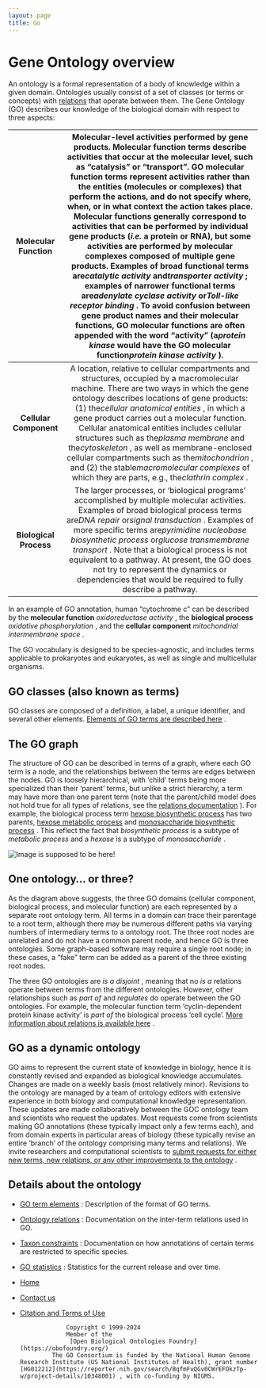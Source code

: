 ```yaml
---
layout: page
title: Go
---
```

 
# Gene Ontology overview


An ontology is a formal representation of a body of knowledge within a given domain. Ontologies usually consist of a set of classes (or terms or concepts) with  [relations](http://geneontology.org/docs/ontology-documentation/.com//docs/ontology-relations/)  that operate between them. The Gene Ontology (GO) describes our knowledge of the biological domain with respect to three aspects:

| **Molecular Function** | Molecular-level activities performed by gene products. Molecular function terms describe activities that occur at the molecular level, such as “catalysis” or “transport”. GO molecular function terms represent activities rather than the entities (molecules or complexes) that perform the actions, and do not specify where, when, or in what context the action takes place. Molecular functions generally correspond to activities that can be performed by individual gene products (*i.e.* a protein or RNA), but some activities are performed by molecular complexes composed of multiple gene products. Examples of broad functional terms are*catalytic activity* and*transporter activity* ; examples of narrower functional terms are*adenylate cyclase activity* or*Toll-like receptor binding* . To avoid confusion between gene product names and their molecular functions, GO molecular functions are often appended with the word “activity” (a*protein kinase* would have the GO molecular function*protein kinase activity* ). |
| :---: | :---:  |
| **Cellular Component** | A location, relative to cellular compartments and structures, occupied by a macromolecular machine. There are two ways in which the gene ontology describes locations of gene products: (1) the*cellular anatomical entities* , in which a gene product carries out a molecular function. Cellular anatomical entities includes cellular structures such as the*plasma membrane* and the*cytoskeleton* , as well as membrane-enclosed cellular compartments such as the*mitochondrion* , and (2) the stable*macromolecular complexes* of which they are parts,  e.g., the*clathrin complex* . |
| **Biological Process** | The larger processes, or ‘biological programs’ accomplished by multiple molecular activities. Examples of broad biological process terms are*DNA repair* or*signal transduction* . Examples of more specific terms are*pyrimidine nucleobase biosynthetic process* or*glucose transmembrane transport* . Note that a biological process is not equivalent to a pathway. At present, the GO does not try to represent the dynamics or dependencies that would be required to fully describe a pathway. |


In an example of GO annotation, human “cytochrome c” can be described by the **molecular function** *oxidoreductase activity* , the **biological process** *oxidative phosphorylation* , and the **cellular component** *mitochondrial intermembrane space* .

The GO vocabulary is designed to be species-agnostic, and includes terms applicable to prokaryotes and eukaryotes, as well as single and multicellular organisms.
## GO classes (also known as terms)


GO classes are composed of a definition, a label, a unique identifier, and several other elements.  [Elements of GO terms are described here](http://geneontology.org/docs/ontology-documentation/.com//docs/ontology/) .
## The GO graph


The structure of GO can be described in terms of a graph, where each GO term is a node, and the relationships between the terms are edges between the nodes. GO is loosely hierarchical, with ‘child’ terms being more specialized than their ‘parent’ terms, but unlike a strict hierarchy, a term may have more than one parent term (note that the parent/child model does not hold true for all types of relations, see the  [relations documentation](http://geneontology.org/docs/ontology-documentation/.com//docs/ontology-relations/) ). For example, the biological process term  [hexose biosynthetic process](http://amigo.geneontology.org/amigo/term/GO:0019319)  has two parents,  [hexose metabolic process](http://amigo.geneontology.org/amigo/term/GO:0019318)  and  [monosaccharide biosynthetic process](http://amigo.geneontology.org/amigo/term/GO:0046364) . This reflect the fact that *biosynthetic process*  is a subtype of *metabolic process*  and a *hexose*  is a subtype of *monosaccharide* .

![Image is supposed to be here!](http://geneontology.org/docs/ontology-documentation/.com//assets/hexose-biosynthetic-process.png) 
## One ontology… or three?


As the diagram above suggests, the three GO domains (cellular component, biological process, and molecular function) are each represented by a separate root ontology term. All terms in a domain can trace their parentage to a root term, although there may be numerous different paths via varying numbers of intermediary terms to a ontology root. The three root nodes are unrelated and do not have a common parent node, and hence GO is three ontologies. Some graph-based software may require a single root node; in these cases, a “fake” term can be added as a parent of the three existing root nodes.

The three GO ontologies are *is a disjoint* , meaning that no *is a*  relations operate between terms from the different ontologies. However, other relationships such as *part of*  and *regulates*  do operate between the GO ontologies. For example, the molecular function term ‘cyclin-dependent protein kinase activity’ is *part of*  the biological process ‘cell cycle’.  [More information about relations is available here](http://geneontology.org/docs/ontology-documentation/.com//docs/ontology-relations/) .
## GO as a dynamic ontology


GO aims to represent the current state of knowledge in biology, hence it is constantly revised and expanded as biological knowledge accumulates. Changes are made on a weekly basis (most relatively minor). Revisions to the ontology are managed by a team of ontology editors with extensive experience in both biology and computational knowledge representation. These updates are made collaboratively between the GOC ontology team and scientists who request the updates. Most requests come from scientists making GO annotations (these typically impact only a few terms each), and from domain experts in particular areas of biology (these typically revise an entire ‘branch’ of the ontology comprising many terms and relations). We invite researchers and computational scientists to  [submit requests for either new terms, new relations, or any other improvements to the ontology](http://geneontology.org/docs/ontology-documentation/.com//docs/contributing-to-go-terms/) .
## Details about the ontology


-  [GO term elements](http://geneontology.org/docs/ontology-documentation/.com//docs/ontology/) : Description of the format of GO terms.
-  [Ontology relations](http://geneontology.org/docs/ontology-documentation/.com//docs/ontology-relations/) : Documentation on the inter-term relations used in GO.
-  [Taxon constraints](http://geneontology.org/docs/ontology-documentation/.com//docs/taxon-constraints/) : Documentation on how annotations of certain terms are restricted to specific species.
-  [GO statistics](http://geneontology.org/docs/ontology-documentation/.com//stats.html) : Statistics for the current release and over time.


-  [Home](http://geneontology.org/docs/ontology-documentation/.com//) 
-  [Contact us](https://help.geneontology.org) 
-  [Citation and Terms of Use](http://geneontology.org/docs/ontology-documentation/.com//docs/go-citation-policy/) 



					Copyright © 1999-2024
					Member of the
					 [Open Biological Ontologies Foundry](https://obofoundry.org/) 
				The GO Consortium is funded by the National Human Genome Research Institute (US National Institutes of Health), grant number  [HG012212](https://reporter.nih.gov/search/BqfmFvQGv0CWrEFOkzTp-w/project-details/10348001) , with co-funding by NIGMS.
				